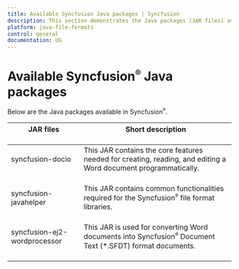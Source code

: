 ```yaml
---
title: Available Syncfusion Java packages | Syncfusion
description: This section demonstrates the Java packages (JAR files) available in Syncfusion (Syncfusion JARs for Java)
platform: java-file-formats
control: general
documentation: UG
---
```


# Available Syncfusion<sup style="font-size:70%">&reg;</sup> Java packages

Below are the Java packages available in Syncfusion<sup style="font-size:70%">&reg;</sup>.

<table>
<thead>  
<tr>
<th>JAR files<br/><br/></th>
<th>Short description<br/><br/></th>
</tr>
</thead>
<tbody>  
<tr>
<td>
syncfusion-docio<br/><br/></td><td>
This JAR contains the core features needed for creating, reading, and editing a Word document programmatically.<br/><br/></td></tr>
<tr>
<td>
syncfusion-javahelper<br/><br/></td><td>
This JAR contains common functionalities required for the Syncfusion<sup style="font-size:70%">&reg;</sup> file format libraries.<br/><br/></td></tr>
<tr>
<td>
syncfusion-ej2-wordprocessor<br/><br/></td><td>
This JAR is used for converting Word documents into Syncfusion<sup style="font-size:70%">&reg;</sup> Document Text (*.SFDT) format documents.<br/><br/></td></tr>
</tbody>
</table>